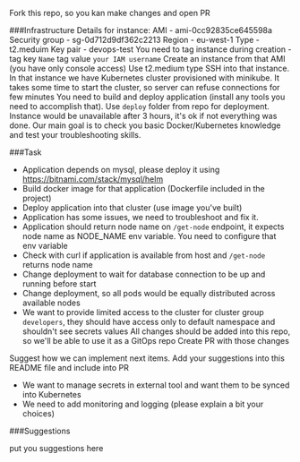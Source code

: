 Fork this repo, so you kan make changes and open PR

###Infrastructure
Details for instance:
AMI - ami-0cc92835ce645598a
Security group - sg-0d712d9df362c2213
Region - eu-west-1
Type - t2.meduim
Key pair - devops-test
You need to tag instance during creation - tag key `Name` tag value `your IAM username`
Create an instance from that AMI (you have only console access)
Use t2.medium type 
SSH into that instance. In that instance we have Kubernetes cluster provisioned with minikube. It takes some time to start the cluster, so server can refuse connections for few minutes
You need to build and deploy application (install any tools you need to accomplish that). Use `deploy` folder from repo for deployment.
Instance would be unavailable after 3 hours, it's ok if not everything was done. 
Our main goal is to check you basic Docker/Kubernetes knowledge and test your troubleshooting skills.

###Task 
- Application depends on mysql, please deploy it using https://bitnami.com/stack/mysql/helm
- Build docker image for that application (Dockerfile included in the project)
- Deploy application into that cluster (use image you've built)
- Application has some issues, we need to troubleshoot and fix it.
- Application should return node name on `/get-node` endpoint, it expects node name as NODE_NAME env variable. You need to configure that env variable
- Check with curl if application is available from host and `/get-node` returns node name
- Change deployment to wait for database connection to be up and running before start
- Change deployment, so all pods would be equally distributed across available nodes
- We want to provide limited access to the cluster for cluster group `developers`, they should have access only to default namespace and shouldn't see secrets values
All changes should be added into this repo, so we'll be able to use it as a GitOps repo
Create PR with those changes

Suggest how we can implement next items. Add your suggestions into this README file and include into PR 
- We want to manage secrets in external tool and want them to be synced into Kubernetes
- We need to add monitoring and logging (please explain a bit your choices)

###Suggestions

put you suggestions here
